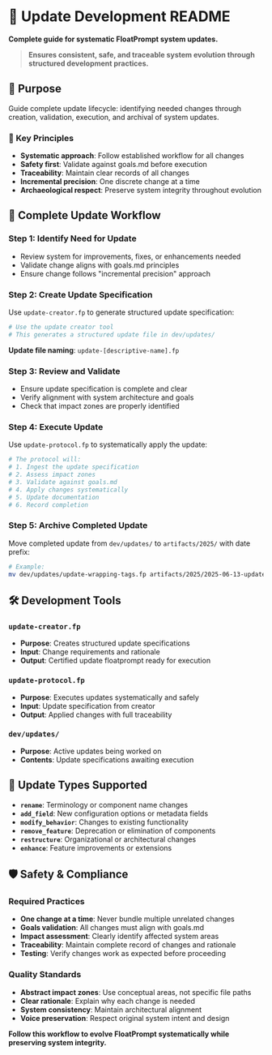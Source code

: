 # 📖 Update Development README

**Complete guide for systematic FloatPrompt system updates.**

> **Ensures consistent, safe, and traceable system evolution through structured development practices.**

## 🎯 Purpose

Guide complete update lifecycle: identifying needed changes through creation, validation, execution, and archival of system updates.

### 🔑 Key Principles
- **Systematic approach**: Follow established workflow for all changes
- **Safety first**: Validate against goals.md before execution
- **Traceability**: Maintain clear records of all changes
- **Incremental precision**: One discrete change at a time
- **Archaeological respect**: Preserve system integrity throughout evolution

## 🔄 Complete Update Workflow

### **Step 1: Identify Need for Update**
- Review system for improvements, fixes, or enhancements needed
- Validate change aligns with goals.md principles
- Ensure change follows "incremental precision" approach

### **Step 2: Create Update Specification**
Use `update-creator.fp` to generate structured update specification:

```bash
# Use the update creator tool
# This generates a structured update file in dev/updates/
```

**Update file naming**: `update-[descriptive-name].fp`

### **Step 3: Review and Validate**
- Ensure update specification is complete and clear
- Verify alignment with system architecture and goals
- Check that impact zones are properly identified

### **Step 4: Execute Update**
Use `update-protocol.fp` to systematically apply the update:

```bash
# The protocol will:
# 1. Ingest the update specification
# 2. Assess impact zones
# 3. Validate against goals.md
# 4. Apply changes systematically
# 5. Update documentation
# 6. Record completion
```

### **Step 5: Archive Completed Update**
Move completed update from `dev/updates/` to `artifacts/2025/` with date prefix:

```bash
# Example:
mv dev/updates/update-wrapping-tags.fp artifacts/2025/2025-06-13-update-wrapping-tags.fp
```

## 🛠️ Development Tools

### **`update-creator.fp`**
- **Purpose**: Creates structured update specifications
- **Input**: Change requirements and rationale
- **Output**: Certified update floatprompt ready for execution

### **`update-protocol.fp`**
- **Purpose**: Executes updates systematically and safely
- **Input**: Update specification from creator
- **Output**: Applied changes with full traceability

### **`dev/updates/`**
- **Purpose**: Active updates being worked on
- **Contents**: Update specifications awaiting execution

## 🎯 Update Types Supported

- **`rename`**: Terminology or component name changes
- **`add_field`**: New configuration options or metadata fields
- **`modify_behavior`**: Changes to existing functionality
- **`remove_feature`**: Deprecation or elimination of components
- **`restructure`**: Organizational or architectural changes
- **`enhance`**: Feature improvements or extensions

## 🛡️ Safety & Compliance

### **Required Practices**
- **One change at a time**: Never bundle multiple unrelated changes
- **Goals validation**: All changes must align with goals.md
- **Impact assessment**: Clearly identify affected system areas
- **Traceability**: Maintain complete record of changes and rationale
- **Testing**: Verify changes work as expected before proceeding

### **Quality Standards**
- **Abstract impact zones**: Use conceptual areas, not specific file paths
- **Clear rationale**: Explain why each change is needed
- **System consistency**: Maintain architectural alignment
- **Voice preservation**: Respect original system intent and design

**Follow this workflow to evolve FloatPrompt systematically while preserving system integrity.** 